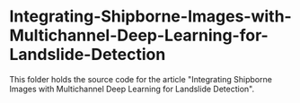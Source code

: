 # Integrating-Shipborne-Images-with-Multichannel-Deep-Learning-for-Landslide-Detection
This folder holds the source code for the article "Integrating Shipborne Images with Multichannel Deep Learning for Landslide Detection".
